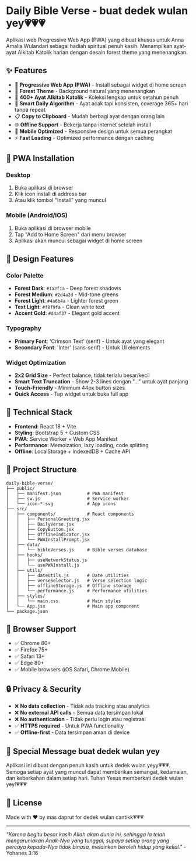 # Daily Bible Verse - buat dedek wulan yey💗💗💗

Aplikasi web Progressive Web App (PWA) yang dibuat khusus untuk Anna Amalia Wulandari sebagai hadiah spiritual penuh kasih. Menampilkan ayat-ayat Alkitab Katolik harian dengan desain forest theme yang menenangkan.

## ✨ Features

- 📱 **Progressive Web App (PWA)** - Install sebagai widget di home screen
- 🌲 **Forest Theme** - Background natural yang menenangkan
- 📖 **400+ Ayat Alkitab Katolik** - Koleksi lengkap untuk setahun penuh
- 🔄 **Smart Daily Algorithm** - Ayat acak tapi konsisten, coverage 365+ hari tanpa repeat
- 📋 **Copy to Clipboard** - Mudah berbagi ayat dengan orang lain
- 🌐 **Offline Support** - Bekerja tanpa internet setelah install
- 📱 **Mobile Optimized** - Responsive design untuk semua perangkat
- ⚡ **Fast Loading** - Optimized performance dengan caching

## 📱 PWA Installation

### Desktop

1. Buka aplikasi di browser
2. Klik icon install di address bar
3. Atau klik tombol "Install" yang muncul

### Mobile (Android/iOS)

1. Buka aplikasi di browser mobile
2. Tap "Add to Home Screen" dari menu browser
3. Aplikasi akan muncul sebagai widget di home screen

## 🎨 Design Features

### Color Palette

- **Forest Dark**: `#1a2f1a` - Deep forest shadows
- **Forest Medium**: `#2d4a2d` - Mid-tone greens
- **Forest Light**: `#4a6b4a` - Lighter forest green
- **Text Light**: `#f8f9fa` - Clean white text
- **Accent Gold**: `#d4af37` - Elegant gold accent

### Typography

- **Primary Font**: 'Crimson Text' (serif) - Untuk ayat yang elegant
- **Secondary Font**: 'Inter' (sans-serif) - Untuk UI elements

### Widget Optimization

- **2x2 Grid Size** - Perfect balance, tidak terlalu besar/kecil
- **Smart Text Truncation** - Show 2-3 lines dengan "..." untuk ayat panjang
- **Touch-Friendly** - Minimum 44px button sizes
- **Quick Access** - Tap widget untuk buka full app

## 🔧 Technical Stack

- **Frontend**: React 18 + Vite
- **Styling**: Bootstrap 5 + Custom CSS
- **PWA**: Service Worker + Web App Manifest
- **Performance**: Memoization, lazy loading, code splitting
- **Offline**: LocalStorage + IndexedDB + Cache API

## 📂 Project Structure

```
daily-bible-verse/
├── public/
│   ├── manifest.json          # PWA manifest
│   ├── sw.js                  # Service worker
│   └── icon-*.svg             # App icons
├── src/
│   ├── components/            # React components
│   │   ├── PersonalGreeting.jsx
│   │   ├── DailyVerse.jsx
│   │   ├── CopyButton.jsx
│   │   ├── OfflineIndicator.jsx
│   │   └── PWAInstallPrompt.jsx
│   ├── data/
│   │   └── bibleVerses.js     # Bible verses database
│   ├── hooks/
│   │   ├── useNetworkStatus.js
│   │   └── usePWAInstall.js
│   ├── utils/
│   │   ├── dateUtils.js       # Date utilities
│   │   ├── verseSelector.js   # Verse selection logic
│   │   ├── offlineStorage.js  # Offline storage
│   │   └── performance.js     # Performance utilities
│   ├── styles/
│   │   └── main.css           # Main styles
│   └── App.jsx                # Main app component
└── package.json
```

## 📱 Browser Support

- ✅ Chrome 80+
- ✅ Firefox 75+
- ✅ Safari 13+
- ✅ Edge 80+
- ✅ Mobile browsers (iOS Safari, Chrome Mobile)

## 🔒 Privacy & Security

- ❌ **No data collection** - Tidak ada tracking atau analytics
- ❌ **No external API calls** - Semua data tersimpan lokal
- ❌ **No authentication** - Tidak perlu login atau registrasi
- ✅ **HTTPS required** - Untuk PWA functionality
- ✅ **Offline-first** - Data tersimpan aman di device

## 💝 Special Message buat dedek wulan yey

Aplikasi ini dibuat dengan penuh kasih untuk dedek wulan yeyy💗💗💗. Semoga setiap ayat yang muncul dapat memberikan semangat, kedamaian, dan keberkahan dalam setiap hari. Tuhan Yesus memberkati dedek wulan yey!💗💗💗

## 📄 License

Made with ❤️ by mas daprut for dedek wulan cantikk💗💗💗

---

_"Karena begitu besar kasih Allah akan dunia ini, sehingga Ia telah mengaruniakan Anak-Nya yang tunggal, supaya setiap orang yang percaya kepada-Nya tidak binasa, melainkan beroleh hidup yang kekal."_ - Yohanes 3:16
